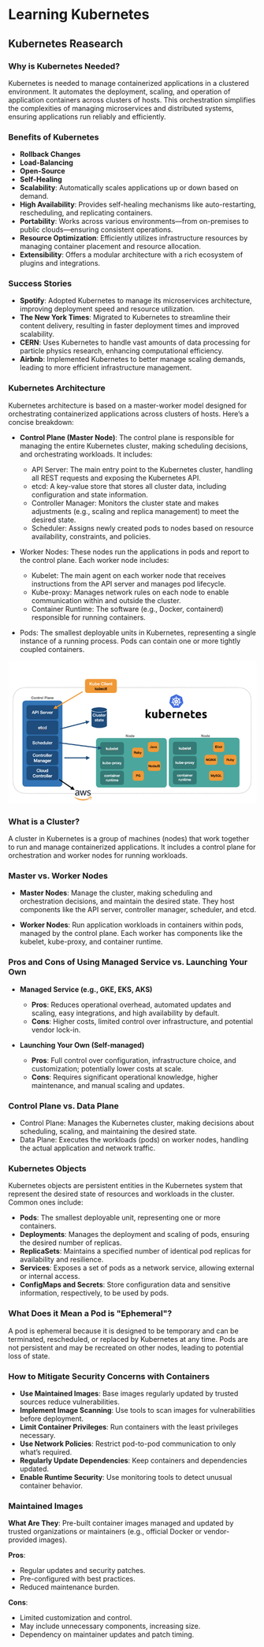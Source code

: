# Learning Kubernetes

## Kubernetes Reasearch

### Why is Kubernetes Needed?

Kubernetes is needed to manage containerized applications in a clustered environment. It automates the deployment, scaling, and operation of application containers across clusters of hosts. This orchestration simplifies the complexities of managing microservices and distributed systems, ensuring applications run reliably and efficiently.

### Benefits of Kubernetes

* **Rollback Changes**
* **Load-Balancing**
* **Open-Source**
* **Self-Healing**
* **Scalability**: Automatically scales applications up or down based on demand.
* **High Availability**: Provides self-healing mechanisms like auto-restarting, rescheduling, and replicating containers.
* **Portability**: Works across various environments—from on-premises to public clouds—ensuring consistent operations.
* **Resource Optimization**: Efficiently utilizes infrastructure resources by managing container placement and resource allocation.
* **Extensibility**: Offers a modular architecture with a rich ecosystem of plugins and integrations.

### Success Stories

* **Spotify**: Adopted Kubernetes to manage its microservices architecture, improving deployment speed and resource utilization.
* **The New York Times**: Migrated to Kubernetes to streamline their content delivery, resulting in faster deployment times and improved scalability.
* **CERN**: Uses Kubernetes to handle vast amounts of data processing for particle physics research, enhancing computational efficiency.
* **Airbnb**: Implemented Kubernetes to better manage scaling demands, leading to more efficient infrastructure management.

### Kubernetes Architecture

Kubernetes architecture is based on a master-worker model designed for orchestrating containerized applications across clusters of hosts. Here’s a concise breakdown:

* **Control Plane (Master Node)**: The control plane is responsible for managing the entire Kubernetes cluster, making scheduling decisions, and orchestrating workloads. It includes:

  * API Server: The main entry point to the Kubernetes cluster, handling all REST requests and exposing the Kubernetes API.
  * etcd: A key-value store that stores all cluster data, including configuration and state information.
  * Controller Manager: Monitors the cluster state and makes adjustments (e.g., scaling and replica management) to meet the desired state.
  * Scheduler: Assigns newly created pods to nodes based on resource availability, constraints, and policies.

* Worker Nodes: These nodes run the applications in pods and report to the control plane. Each worker node includes:

  * Kubelet: The main agent on each worker node that receives instructions from the API server and manages pod lifecycle.
  * Kube-proxy: Manages network rules on each node to enable communication within and outside the cluster.
  * Container Runtime: The software (e.g., Docker, containerd) responsible for running containers.
  
* Pods: The smallest deployable units in Kubernetes, representing a single instance of a running process. Pods can contain one or more tightly coupled containers.

![alt text](image.png)

### What is a Cluster?

A cluster in Kubernetes is a group of machines (nodes) that work together to run and manage containerized applications. It includes a control plane for orchestration and worker nodes for running workloads.

### Master vs. Worker Nodes

* **Master Nodes**: Manage the cluster, making scheduling and orchestration decisions, and maintain the desired state. They host components like the API server, controller manager, scheduler, and etcd.

* **Worker Nodes**: Run application workloads in containers within pods, managed by the control plane. Each worker has components like the kubelet, kube-proxy, and container runtime.

### Pros and Cons of Using Managed Service vs. Launching Your Own

* **Managed Service (e.g., GKE, EKS, AKS)**
  * **Pros**: Reduces operational overhead, automated updates and scaling, easy integrations, and high availability by default.
  * **Cons**: Higher costs, limited control over infrastructure, and potential vendor lock-in.

* **Launching Your Own (Self-managed)**
  * **Pros**: Full control over configuration, infrastructure choice, and customization; potentially lower costs at scale.
  * **Cons**: Requires significant operational knowledge, higher maintenance, and manual scaling and updates.

### Control Plane vs. Data Plane
* Control Plane: Manages the Kubernetes cluster, making decisions about scheduling, scaling, and maintaining the desired state.
* Data Plane: Executes the workloads (pods) on worker nodes, handling the actual application and network traffic.

### Kubernetes Objects
Kubernetes objects are persistent entities in the Kubernetes system that represent the desired state of resources and workloads in the cluster. Common ones include:

* **Pods**: The smallest deployable unit, representing one or more containers.
* **Deployments**: Manages the deployment and scaling of pods, ensuring the desired number of replicas.
* **ReplicaSets**: Maintains a specified number of identical pod replicas for availability and resilience.
* **Services**: Exposes a set of pods as a network service, allowing external or internal access.
* **ConfigMaps and Secrets**: Store configuration data and sensitive information, respectively, to be used by pods.

### What Does it Mean a Pod is "Ephemeral"?
A pod is ephemeral because it is designed to be temporary and can be terminated, rescheduled, or replaced by Kubernetes at any time. Pods are not persistent and may be recreated on other nodes, leading to potential loss of state.

### How to Mitigate Security Concerns with Containers
* **Use Maintained Images**: Base images regularly updated by trusted sources reduce vulnerabilities.
* **Implement Image Scanning**: Use tools to scan images for vulnerabilities before deployment.
* **Limit Container Privileges**: Run containers with the least privileges necessary.
* **Use Network Policies**: Restrict pod-to-pod communication to only what’s required.
* **Regularly Update Dependencies**: Keep containers and dependencies updated.
* **Enable Runtime Security**: Use monitoring tools to detect unusual container behavior.

### Maintained Images

**What Are They**: Pre-built container images managed and updated by trusted organizations or maintainers (e.g., official Docker or vendor-provided images).

**Pros**:
* Regular updates and security patches.
* Pre-configured with best practices.
* Reduced maintenance burden.

**Cons**:
* Limited customization and control.
* May include unnecessary components, increasing size.
* Dependency on maintainer updates and patch timing.